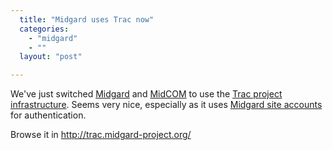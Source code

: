 ```yaml
---
  title: "Midgard uses Trac now"
  categories: 
    - "midgard"
    - ""
  layout: "post"

---
```

We've just switched [Midgard](http://www.midgard-project.org/) and [MidCOM](http://www.midgard-project.org/documentation/midcom/) to use the [Trac project infrastructure](http://trac.edgewall.org/). Seems very nice, especially as it uses [Midgard site accounts](http://www.midgard-project.org/community/account/register/midgard_users.html) for authentication.

Browse it in <http://trac.midgard-project.org/>